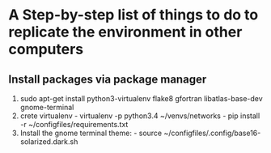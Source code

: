 A Step-by-step list of things to do to replicate the environment in other computers
===================================================================================

## Install packages via package manager

1.  sudo apt-get install python3-virtualenv flake8 gfortran libatlas-base-dev gnome-terminal
2.  crete virtualenv
        - virtualenv -p python3.4 ~/venvs/networks 
        - pip install -r ~/configfiles/requirements.txt
3.  Install the gnome terminal theme:
        - source ~/configfiles/.config/base16-solarized.dark.sh
